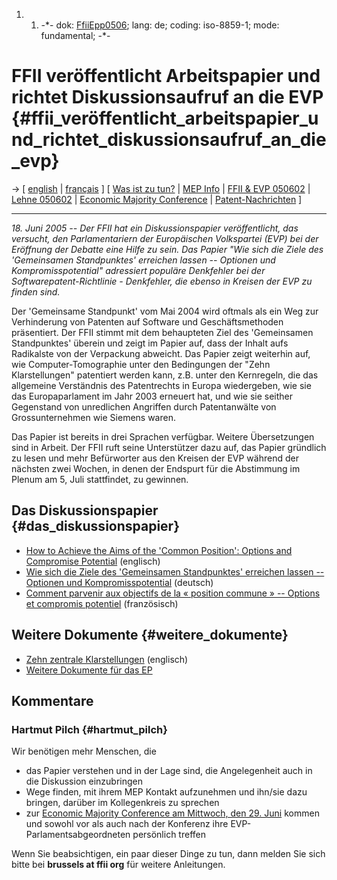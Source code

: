1.  1.  -\*- dok: [FfiiEpp0506](FfiiEpp0506 "wikilink"); lang: de;
        coding: iso-8859-1; mode: fundamental; -\*-

# FFII veröffentlicht Arbeitspapier und richtet Diskussionsaufruf an die EVP {#ffii_veröffentlicht_arbeitspapier_und_richtet_diskussionsaufruf_an_die_evp}

-\> \[ [ english](FfiiEpp0506En "wikilink") \| [
français](FfiiEpp0506Fr "wikilink") \] \[ [ Was ist zu
tun?](SwpatgunkaDe "wikilink") \| [ MEP Info](Plen05De "wikilink") \| [
FFII & EVP 050602](EppHearing050602De "wikilink") \| [ Lehne
050602](EppHearing050602De "wikilink") \| [ Economic Majority
Conference](Konf050629De "wikilink") \| [
Patent-Nachrichten](SwpatcninoDe "wikilink") \]

------------------------------------------------------------------------

*18. Juni 2005 \-- Der FFII hat ein Diskussionspapier veröffentlicht,
das versucht, den Parlamentariern der Europäischen Volkspartei (EVP) bei
der Eröffnung der Debatte eine Hilfe zu sein. Das Papier \"Wie sich die
Ziele des \'Gemeinsamen Standpunktes\' erreichen lassen \-- Optionen und
Kompromisspotential\" adressiert populäre Denkfehler bei der
Softwarepatent-Richtlinie - Denkfehler, die ebenso in Kreisen der EVP zu
finden sind.*

Der \'Gemeinsame Standpunkt\' vom Mai 2004 wird oftmals als ein Weg zur
Verhinderung von Patenten auf Software und Geschäftsmethoden
präsentiert. Der FFII stimmt mit dem behaupteten Ziel des \'Gemeinsamen
Standpunktes\' überein und zeigt im Papier auf, dass der Inhalt aufs
Radikalste von der Verpackung abweicht. Das Papier zeigt weiterhin auf,
wie Computer-Tomographie unter den Bedingungen der \"Zehn
Klarstellungen\" patentiert werden kann, z.B. unter den Kernregeln, die
das allgemeine Verständnis des Patentrechts in Europa wiedergeben, wie
sie das Europaparlament im Jahr 2003 erneuert hat, und wie sie seither
Gegenstand von unredlichen Angriffen durch Patentanwälte von
Grossunternehmen wie Siemens waren.

Das Papier ist bereits in drei Sprachen verfügbar. Weitere Übersetzungen
sind in Arbeit. Der FFII ruft seine Unterstützer dazu auf, das Papier
gründlich zu lesen und mehr Befürworter aus den Kreisen der EVP während
der nächsten zwei Wochen, in denen der Endspurt für die Abstimmung im
Plenum am 5, Juli stattfindet, zu gewinnen.

## Das Diskussionspapier {#das_diskussionspapier}

-   [How to Achieve the Aims of the \'Common Position\': Options and
    Compromise
    Potential](http://swpat.ffii.org/papers/europarl0309/amends05/juri0504/ffiiepp050615.en.pdf "wikilink")
    (englisch)
-   [Wie sich die Ziele des \'Gemeinsamen Standpunktes\' erreichen
    lassen \-- Optionen und
    Kompromisspotential](http://swpat.ffii.org/papers/europarl0309/amends05/juri0504/ffiiepp050615.de.pdf "wikilink")
    (deutsch)
-   [Comment parvenir aux objectifs de la « position commune » \--
    Options et compromis
    potentiel](http://swpat.ffii.org/papers/europarl0309/amends05/juri0504/ffiiepp050615.fr.pdf "wikilink")
    (französisch)

## Weitere Dokumente {#weitere_dokumente}

-   [Zehn zentrale
    Klarstellungen](http://swpat.ffii.org/papers/europarl0309/amends05/juri0504/ffiiepp050615.en.pdf "wikilink")
    (englisch)
-   [ Weitere Dokumente für das EP](Plen05De "wikilink")

## Kommentare

### Hartmut Pilch {#hartmut_pilch}

Wir benötigen mehr Menschen, die

-   das Papier verstehen und in der Lage sind, die Angelegenheit auch in
    die Diskussion einzubringen
-   Wege finden, mit ihrem MEP Kontakt aufzunehmen und ihn/sie dazu
    bringen, darüber im Kollegenkreis zu sprechen
-   zur [ Economic Majority Conference am Mittwoch, den 29.
    Juni](Konf050629En "wikilink") kommen und sowohl vor als auch nach
    der Konferenz ihre EVP-Parlamentsabgeordneten persönlich treffen

Wenn Sie beabsichtigen, ein paar dieser Dinge zu tun, dann melden Sie
sich bitte bei **brussels at ffii org** für weitere Anleitungen.
